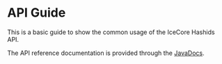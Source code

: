 # API Guide

This is a basic guide to show the common usage of the IceCore Hashids API.

The API reference documentation is provided through the [JavaDocs][javadoc-gh-pages].

[javadoc-gh-pages]: https://arcticicestudio.github.io/icecore-hashids/javadoc
